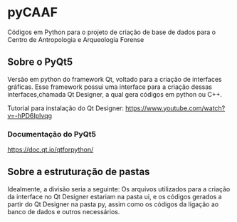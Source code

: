 # pyCAAF
Códigos em Python para o projeto de criação de base de dados para o Centro de Antropologia e Arqueologia Forense


## Sobre o PyQt5 
Versão em python do framework Qt, voltado para a criação de interfaces gráficas. Esse framework possui uma interface para a criação dessas interfaces,chamada Qt Designer, a qual gera códigos em python ou C++. 

Tutorial para instalação do Qt Designer: https://www.youtube.com/watch?v=-hPD6IpIvqg
### Documentação do PyQt5

https://doc.qt.io/qtforpython/

## Sobre a estruturação de pastas
Idealmente, a divisão seria a seguinte: Os arquivos utilizados para a criação da interface no Qt Designer estariam na pasta ui, e os códigos gerados a partir do Qt Designer na pasta py, assim como os códigos da ligação ao banco de dados e outros necessários.
